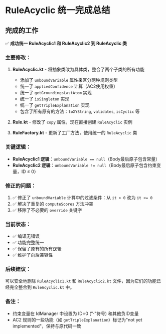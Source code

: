 # RuleAcyclic 统一完成总结

## 完成的工作

✅ **成功统一 RuleAcyclic1 和 RuleAcyclic2 到 RuleAcyclic 类**

### 主要修改：

1. **RuleAcyclic.kt** - 将抽象类改为具体类，整合了两个子类的所有功能
   - 添加了 `unboundVariable` 属性来区分两种规则类型
   - 统一了 `appliedConfidence` 计算（AC2使用权重）
   - 统一了 `getGroundingsLastAtom` 实现
   - 统一了 `isSingleton` 实现  
   - 统一了 `getTripleExplanation` 实现
   - 包含了所有原有的方法：`toXYString`, `validates`, `isCyclic` 等

2. **Rule.kt** - 修改了 `copy` 属性，现在直接创建 `RuleAcyclic` 实例

3. **RuleFactory.kt** - 更新了工厂方法，使用统一的 `RuleAcyclic` 类

### 关键逻辑：

- **RuleAcyclic1 逻辑**：`unboundVariable == null`（Body最后原子包含常量）
- **RuleAcyclic2 逻辑**：`unboundVariable != null`（Body最后原子包含约束变量，ID ≤ 0）

### 修正的问题：

1. ✅ 修正了 `unboundVariable` 计算中的过滤条件：从 `it > 0` 改为 `it <= 0`
2. ✅ 解决了重复的 `computeScores` 方法冲突
3. ✅ 移除了不必要的 `override` 关键字

### 当前状态：

- ✅ 编译无错误
- ✅ 功能完整统一
- ✅ 保留了原有的所有逻辑
- ✅ 维护了向后兼容性

### 后续建议：

可以安全地删除 `RuleAcyclic1.kt` 和 `RuleAcyclic2.kt` 文件，因为它们的功能已经完全整合到 `RuleAcyclic.kt` 中。

### 备注：

- 约束变量在 IdManager 中设置为 ID=0 ("·"符号) 和其他负ID变量
- AC2 规则的一些功能（如 `getTripleExplanation`）标记为"not yet implemented"，保持与原代码一致
